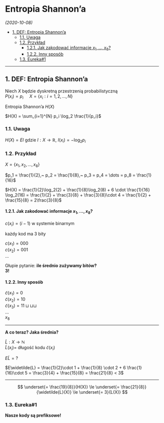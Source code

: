 # Entropia Shannon’a
*(2020-10-08)*

- [1. DEF: Entropia Shannon’a](#1-def-entropia-shannona)
    - [1.1. Uwaga](#11-uwaga)
    - [1.2. Przykład](#12-przykład)
        - [1.2.1. Jak zakodować informacje $x_1, \dots, x_8$?](#121-jak-zakodować-informacje-x_1-dots-x_8)
        - [1.2.2. Inny sposób](#122-inny-sposób)
    - [1.3. Eureka#1](#13-eureka1)

---

## 1. DEF: Entropia Shannon’a

Niech $X$ będzie dyskretną przestrzenią probabilistyczną\
$P(x_i) = p_i ~~~~~ X = \{x_i: i=1,2,\dots,N\}$

Entropia Shannon’a $H(X)$

$H(X) = \sum_{i=1}^{N} p_i \log_2 \frac{1}{p_i}$

### 1.1. Uwaga
$H(X) = EI$ gdzie $I: X\to \mathbb{R}$, $I(x_i) = -\log_2 p_i$

### 1.2. Przykład

$X = \{x_1, x_2, \dots, x_8\}$

$p_1 = \frac{1}{2},~ p_2 = \frac{1}{8},~ p_3 = p_4 = \dots = p_8 = \frac{1}{16}$

$H(X) = \frac{1}{2}\log_2(2) + \frac{1}{8}\log_2(8) + 6 \cdot \frac{1}{16} \log_2(16) = \frac{1}{2} + \frac{3}{8} + \frac{3}{8}\cdot 4 = \frac{1}{2} + \frac{15}{8} = 2\frac{3}{8}$


#### 1.2.1. Jak zakodować informacje $x_1, \dots, x_8$?

$c(x_i) = (i-1)$ w systemie binarnym

każdy kod ma 3 bity

$c(x_1) = 000$\
$c(x_2) = 001$\
$\dots$

Głupie pytanie: **ile średnio zużywamy bitów?**\
**3!**

#### 1.2.2. Inny sposób

$\widetilde{c}(x_1) = 0$\
$\widetilde{c}(x_2) = 10$\
$\widetilde{c}(x_3) = 11\sqcup\sqcup\sqcup$\
$\dots$\
$x_8$

---
**A co teraz? Jaka średnia?**

$\widetilde{L}: X \to \mathbb{N}$\
$\widetilde{L}(x_i) =$ długość kodu $\widetilde{c}(x_i)$

$E\widetilde{L} = ?$

$E\widetilde{L} = \frac{1}{2}\cdot 1 + \frac{1}{8} \cdot 2 + 6 \frac{1}{16}\cdot 5 = \frac{3}{4} + \frac{15}{8} = \frac{21}{8} < 3$

---

$$
\underset{= \frac{19}{8}}{H(X)} \le \underset{= \frac{21}{8}}{\widetilde{L}(X)} \le \underset{= 3}{L(X)}
$$

### 1.3. Eureka#1
**Nasze kody są prefiksowe!**
